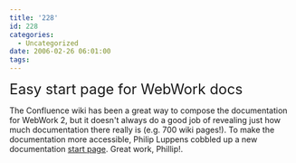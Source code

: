 ```yaml
---
title: '228'
id: 228
categories:
  - Uncategorized
date: 2006-02-26 06:01:00
tags:
---
```


<span style="font-size:180%;">Easy start page for WebWork docs</span>

The Confluence wiki has been a great way to compose the documentation for WebWork 2, but it doesn't always do a good job of revealing just how much documentation there really is (e.g. 700 wiki pages!). To make the documentation more accessible, Philip Luppens cobbled up a new documentation [start page](http://wiki.opensymphony.com/display/WW/EasyStartPage). Great work, Phillip!.